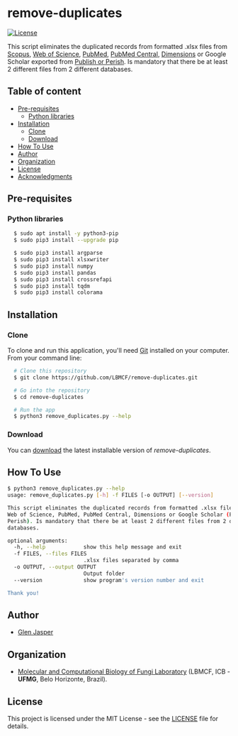 remove-duplicates
======================
[![License](https://poser.pugx.org/badges/poser/license.svg)](./LICENSE)

This script eliminates the duplicated records from formatted .xlsx files from [Scopus](https://www.scopus.com), [Web of Science](https://clarivate.com/webofsciencegroup/solutions/web-of-science), [PubMed](https://www.ncbi.nlm.nih.gov/pubmed), [PubMed Central](https://www.ncbi.nlm.nih.gov/pmc), [Dimensions](https://app.dimensions.ai) or Google Scholar exported from [Publish or Perish](https://harzing.com/resources/publish-or-perish). Is mandatory that there be at least 2 different files from 2 different databases.

## Table of content

- [Pre-requisites](#pre-requisites)
    - [Python libraries](#python-libraries)
- [Installation](#installation)
    - [Clone](#clone)
    - [Download](#download)
- [How To Use](#how-to-use)
- [Author](#author)
- [Organization](#organization)
- [License](#license)
- [Acknowledgments](#acknowledgments)

## Pre-requisites

### Python libraries

```sh
  $ sudo apt install -y python3-pip
  $ sudo pip3 install --upgrade pip
```

```sh
  $ sudo pip3 install argparse
  $ sudo pip3 install xlsxwriter
  $ sudo pip3 install numpy
  $ sudo pip3 install pandas
  $ sudo pip3 install crossrefapi
  $ sudo pip3 install tqdm
  $ sudo pip3 install colorama
```

## Installation

### Clone

To clone and run this application, you'll need [Git](https://git-scm.com) installed on your computer. From your command line:

```bash
  # Clone this repository
  $ git clone https://github.com/LBMCF/remove-duplicates.git

  # Go into the repository
  $ cd remove-duplicates

  # Run the app
  $ python3 remove_duplicates.py --help
```

### Download

You can [download](https://github.com/LBMCF/remove-duplicates/archive/master.zip) the latest installable version of _remove-duplicates_.

## How To Use

```sh  
$ python3 remove_duplicates.py --help
usage: remove_duplicates.py [-h] -f FILES [-o OUTPUT] [--version]

This script eliminates the duplicated records from formatted .xlsx files from Scopus,
Web of Science, PubMed, PubMed Central, Dimensions or Google Scholar (Publish or
Perish). Is mandatory that there be at least 2 different files from 2 different
databases.

optional arguments:
  -h, --help            show this help message and exit
  -f FILES, --files FILES
                        .xlsx files separated by comma
  -o OUTPUT, --output OUTPUT
                        Output folder
  --version             show program's version number and exit

Thank you!
```

## Author

* [Glen Jasper](https://github.com/glenjasper)

## Organization
* [Molecular and Computational Biology of Fungi Laboratory](https://sites.icb.ufmg.br/lbmcf/index.html) (LBMCF, ICB - **UFMG**, Belo Horizonte, Brazil).

## License

This project is licensed under the MIT License - see the [LICENSE](./LICENSE) file for details.
